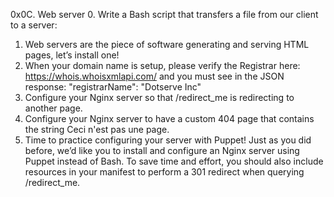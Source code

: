 0x0C. Web server
0. Write a Bash script that transfers a file from our client to a server:
1. Web servers are the piece of software generating and serving HTML pages, let’s install one!
2. When your domain name is setup, please verify the Registrar here: https://whois.whoisxmlapi.com/ and you must see in the JSON response: "registrarName": "Dotserve Inc"
3. Configure your Nginx server so that /redirect_me is redirecting to another page.
4. Configure your Nginx server to have a custom 404 page that contains the string Ceci n'est pas une page.
5. Time to practice configuring your server with Puppet! Just as you did before, we’d like you to install and configure an Nginx server using Puppet instead of Bash. To save time and effort, you should also include resources in your manifest to perform a 301 redirect when querying /redirect_me.
